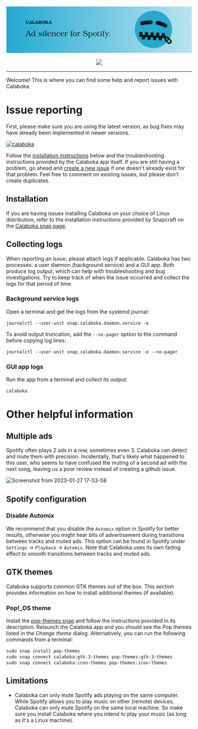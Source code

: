 <p align="center">
    <a href="https://snapcraft.io/calaboka">
        <img src="media/banner-800x200.png">
    </a>
</p>
<p align="center">
    <a href="https://www.paypal.com/donate?hosted_button_id=VVRR9R68YUWZ6">
        <img src="https://www.paypalobjects.com/en_US/i/btn/btn_donateCC_LG.gif">
    </a>
</p>
<hr/>
<p>Welcome! This is where you can find some help and report issues with Calaboka.</p>

# Issue reporting
First, please make sure you are using the latest version, as bug fixes may have already been implemented in newer versions.

[![calaboka](https://snapcraft.io/calaboka/badge.svg)](https://snapcraft.io/calaboka)

Follow the [installation instructions](#installation) below and the troubleshooting instructions provided by the Calaboka app itself. If you are still having a problem, go ahead and [create a new issue](https://github.com/goodsoftworx/calaboka-issues/issues) if one doesn't already exist for that problem. Feel free to comment on existing issues, but please don't create duplicates.

## Installation
If you are having issues installing Calaboka on your choice of Linux distribution, refer to the installation instructions provided by Snapcraft on the [Calaboka snap page](https://snapcraft.io/calaboka).

## Collecting logs
When reporting an issue, please attach logs if applicable. Calaboka has two processes: a user daemon (background service) and a GUI app. Both produce log output, which can help with troubleshooting and bug investigations. Try to keep track of when the issue occurred and collect the logs for that period of time.

### Background service logs
Open a terminal and get the logs from the systemd journal:
```Shell
journalctl --user-unit snap.calaboka.daemon.service -e
```
To avoid output truncation, add the `--no-pager` option to the command before copying log lines:
```Shell
journalctl --user-unit snap.calaboka.daemon.service -e --no-pager
```

### GUI app logs
Run the app from a terminal and collect its output:
```Shell
calaboka
```

# Other helpful information

## Multiple ads
Spotify often plays 2 ads in a row, sometimes even 3. Calaboka can detect and mute them with precision. Incidentally, that's likely what happened to this user, who seems to have confused the muting of a second ad with the next song, leaving us a poor review instead of creating a github issue.

![Screenshot from 2023-01-27 17-53-58](https://user-images.githubusercontent.com/91692211/215223431-c69300ce-4b13-493a-a61f-8bd6462a8d7d.png)

## Spotify configuration
### Disable Automix
We recommend that you disable the `Automix` option in Spotify for better results, otherwise you might hear bits of advertisement during transitions between tracks and muted ads. This option can be found in Spotify under `Settings` -> `Playback` -> `Automix`. Note that Calaboka uses its own fading effect to smooth transitions between tracks and muted ads.

## GTK themes
Calaboka supports common GTK themes out of the box. This section provides information on how to install additional themes (if available).

### Pop!\_OS theme
Install the [pop-themes snap](https://snapcraft.io/pop-themes) and follow the instructions provided in its description. Relaunch the Calaboka app and you should see the Pop themes listed in the _Change theme_ dialog. Alternatively, you can run the following commands from a terminal:
```Shell
sudo snap install pop-themes
sudo snap connect calaboka:gtk-3-themes pop-themes:gtk-3-themes
sudo snap connect calaboka:icon-themes pop-themes:icon-themes
```

## Limitations
- Calaboka can only mute Spotify ads playing on the same computer. While Spotify allows you to play music on other (remote) devices, Calaboka can only mute Spotify on the same local machine. So make sure you install Calaboka where you intend to play your music (as long as it's a Linux machine).
